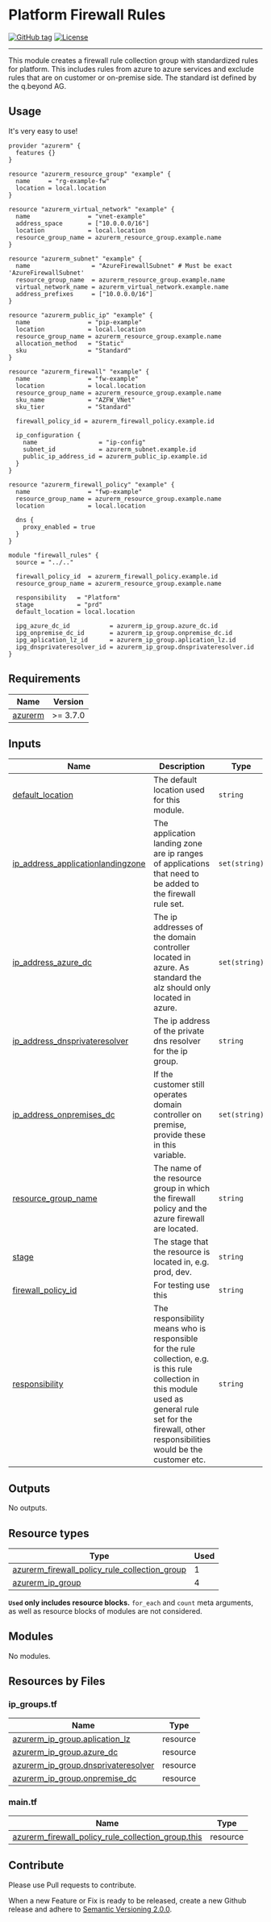 # Platform Firewall Rules

[![GitHub tag](https://img.shields.io/github/tag/qbeyond/terraform-module-template.svg)](https://registry.terraform.io/modules/qbeyond/terraform-module-template/provider/latest)
[![License](https://img.shields.io/github/license/qbeyond/terraform-module-template.svg)](https://github.com/qbeyond/terraform-module-template/blob/main/LICENSE)

---

This module creates a firewall rule collection group with standardized rules for platform. This includes rules from azure to azure services and exclude rules that are on customer or on-premise side. The standard ist defined by the q.beyond AG.

<!-- BEGIN_TF_DOCS -->

## Usage

It's very easy to use!

```hcl
provider "azurerm" {
  features {}
}

resource "azurerm_resource_group" "example" {
  name     = "rg-example-fw"
  location = local.location
}

resource "azurerm_virtual_network" "example" {
  name                = "vnet-example"
  address_space       = ["10.0.0.0/16"]
  location            = local.location
  resource_group_name = azurerm_resource_group.example.name
}

resource "azurerm_subnet" "example" {
  name                 = "AzureFirewallSubnet" # Must be exact 'AzureFirewallSubnet'
  resource_group_name  = azurerm_resource_group.example.name
  virtual_network_name = azurerm_virtual_network.example.name
  address_prefixes     = ["10.0.0.0/16"]
}

resource "azurerm_public_ip" "example" {
  name                = "pip-example"
  location            = local.location
  resource_group_name = azurerm_resource_group.example.name
  allocation_method   = "Static"
  sku                 = "Standard"
}

resource "azurerm_firewall" "example" {
  name                = "fw-example"
  location            = local.location
  resource_group_name = azurerm_resource_group.example.name
  sku_name            = "AZFW_VNet"
  sku_tier            = "Standard"

  firewall_policy_id = azurerm_firewall_policy.example.id

  ip_configuration {
    name                 = "ip-config"
    subnet_id            = azurerm_subnet.example.id
    public_ip_address_id = azurerm_public_ip.example.id
  }
}

resource "azurerm_firewall_policy" "example" {
  name                = "fwp-example"
  resource_group_name = azurerm_resource_group.example.name
  location            = local.location

  dns {
    proxy_enabled = true
  }
}

module "firewall_rules" {
  source = "../.."

  firewall_policy_id  = azurerm_firewall_policy.example.id
  resource_group_name = azurerm_resource_group.example.name

  responsibility   = "Platform"
  stage            = "prd"
  default_location = local.location

  ipg_azure_dc_id           = azurerm_ip_group.azure_dc.id
  ipg_onpremise_dc_id       = azurerm_ip_group.onpremise_dc.id
  ipg_aplication_lz_id      = azurerm_ip_group.aplication_lz.id
  ipg_dnsprivateresolver_id = azurerm_ip_group.dnsprivateresolver.id
}
```

## Requirements

| Name                                                               | Version  |
| ------------------------------------------------------------------ | -------- |
| <a name="requirement_azurerm"></a> [azurerm](#requirement_azurerm) | >= 3.7.0 |

## Inputs

| Name                                                                                                                                 | Description                                                                                                                                                                                                   | Type          | Default      | Required |
| ------------------------------------------------------------------------------------------------------------------------------------ | ------------------------------------------------------------------------------------------------------------------------------------------------------------------------------------------------------------- | ------------- | ------------ | :------: |
| <a name="input_default_location"></a> [default_location](#input_default_location)                                                    | The default location used for this module.                                                                                                                                                                    | `string`      | n/a          |   yes    |
| <a name="input_ip_address_applicationlandingzone"></a> [ip_address_applicationlandingzone](#input_ip_address_applicationlandingzone) | The application landing zone are ip ranges of applications that need to be added to the firewall rule set.                                                                                                    | `set(string)` | n/a          |   yes    |
| <a name="input_ip_address_azure_dc"></a> [ip_address_azure_dc](#input_ip_address_azure_dc)                                           | The ip addresses of the domain controller located in azure. As standard the alz should only located in azure.                                                                                                 | `set(string)` | n/a          |   yes    |
| <a name="input_ip_address_dnsprivateresolver"></a> [ip_address_dnsprivateresolver](#input_ip_address_dnsprivateresolver)             | The ip address of the private dns resolver for the ip group.                                                                                                                                                  | `string`      | n/a          |   yes    |
| <a name="input_ip_address_onpremises_dc"></a> [ip_address_onpremises_dc](#input_ip_address_onpremises_dc)                            | If the customer still operates domain controller on premise, provide these in this variable.                                                                                                                  | `set(string)` | n/a          |   yes    |
| <a name="input_resource_group_name"></a> [resource_group_name](#input_resource_group_name)                                           | The name of the resource group in which the firewall policy and the azure firewall are located.                                                                                                               | `string`      | n/a          |   yes    |
| <a name="input_stage"></a> [stage](#input_stage)                                                                                     | The stage that the resource is located in, e.g. prod, dev.                                                                                                                                                    | `string`      | n/a          |   yes    |
| <a name="input_firewall_policy_id"></a> [firewall_policy_id](#input_firewall_policy_id)                                              | For testing use this                                                                                                                                                                                          | `string`      | `null`       |    no    |
| <a name="input_responsibility"></a> [responsibility](#input_responsibility)                                                          | The responsibility means who is responsible for the rule collection, e.g. is this rule collection in this module used as general rule set for the firewall, other responsibilities would be the customer etc. | `string`      | `"Platform"` |    no    |

## Outputs

No outputs.

## Resource types

| Type                                                                                                                                                                   | Used |
| ---------------------------------------------------------------------------------------------------------------------------------------------------------------------- | ---- |
| [azurerm_firewall_policy_rule_collection_group](https://registry.terraform.io/providers/hashicorp/azurerm/latest/docs/resources/firewall_policy_rule_collection_group) | 1    |
| [azurerm_ip_group](https://registry.terraform.io/providers/hashicorp/azurerm/latest/docs/resources/ip_group)                                                           | 4    |

**`Used` only includes resource blocks.** `for_each` and `count` meta arguments, as well as resource blocks of modules are not considered.

## Modules

No modules.

## Resources by Files

### ip_groups.tf

| Name                                                                                                                            | Type     |
| ------------------------------------------------------------------------------------------------------------------------------- | -------- |
| [azurerm_ip_group.aplication_lz](https://registry.terraform.io/providers/hashicorp/azurerm/latest/docs/resources/ip_group)      | resource |
| [azurerm_ip_group.azure_dc](https://registry.terraform.io/providers/hashicorp/azurerm/latest/docs/resources/ip_group)           | resource |
| [azurerm_ip_group.dnsprivateresolver](https://registry.terraform.io/providers/hashicorp/azurerm/latest/docs/resources/ip_group) | resource |
| [azurerm_ip_group.onpremise_dc](https://registry.terraform.io/providers/hashicorp/azurerm/latest/docs/resources/ip_group)       | resource |

### main.tf

| Name                                                                                                                                                                        | Type     |
| --------------------------------------------------------------------------------------------------------------------------------------------------------------------------- | -------- |
| [azurerm_firewall_policy_rule_collection_group.this](https://registry.terraform.io/providers/hashicorp/azurerm/latest/docs/resources/firewall_policy_rule_collection_group) | resource |

<!-- END_TF_DOCS -->

## Contribute

Please use Pull requests to contribute.

When a new Feature or Fix is ready to be released, create a new Github release and adhere to [Semantic Versioning 2.0.0](https://semver.org/lang/de/spec/v2.0.0.html).

